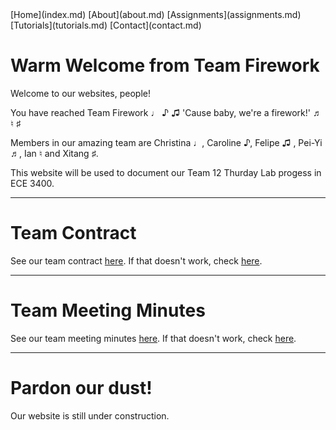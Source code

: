 <head>
<link rel="stylesheet" href="myStyles.css">
</head>

<div class="top-navbar">
  [Home](index.md)
  [About](about.md)
  [Assignments](assignments.md)
  [Tutorials](tutorials.md)
  [Contact](contact.md)
</div>

# **Warm Welcome from Team Firework**
Welcome to our websites, people! 

You have reached Team Firework ♩ ♪ ♫ 'Cause baby, we're a firework!' ♬ ♮ ♯

Members in our amazing team are Christina ♩, Caroline ♪, Felipe ♫ , Pei-Yi ♬, Ian ♮ and Xitang ♯.

This website will be used to document our Team 12 Thurday Lab progess in ECE 3400. 


***

# Team Contract
See our team contract [here](docs/contract.pdf).
If that doesn't work, check [here](https://docs.google.com/document/d/1BFS_Ct3Cybwh9gRctW2wAZi37K6sReieZUcvRwD4Vyc/edit?usp=sharing).

***

# Team Meeting Minutes
See our team meeting minutes [here](docs/meetingminutes.pdf).
If that doesn't work, check [here](https://docs.google.com/a/cornell.edu/spreadsheets/d/1vhfM_gMNideeZbRUcSIsAk-V-7qY1DLUrqEXSxbL3QI/edit?usp=sharing).

***

# Pardon our dust!
Our website is still under construction.
